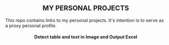 <h2 align="center">MY PERSONAL PROJECTS</h2>

This repo contains links to my personal projects. It's intention is to serve as a proxy personal profile. 

<h4 align="center">Detect table and text in Image and Output Excel</h4>